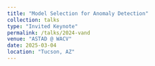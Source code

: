 ```yaml
---
title: "Model Selection for Anomaly Detection"
collection: talks
type: "Invited Keynote"
permalink: /talks/2024-vand
venue: "ASTAD @ WACV"
date: 2025-03-04
location: "Tucson, AZ"
---
```

